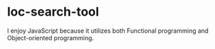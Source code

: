 # loc-search-tool

I enjoy JavaScript because it utilizes both Functional programming and Object-oriented programming.